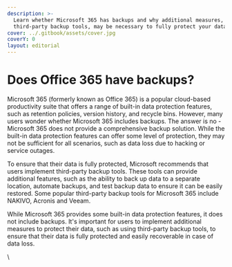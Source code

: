 ```yaml
---
description: >-
  Learn whether Microsoft 365 has backups and why additional measures, like
  third-party backup tools, may be necessary to fully protect your data.
cover: ../.gitbook/assets/cover.jpg
coverY: 0
layout: editorial
---
```


# Does Office 365 have backups?

Microsoft 365 (formerly known as Office 365) is a popular cloud-based productivity suite that offers a range of built-in data protection features, such as retention policies, version history, and recycle bins. However, many users wonder whether Microsoft 365 includes backups. The answer is no - Microsoft 365 does not provide a comprehensive backup solution. While the built-in data protection features can offer some level of protection, they may not be sufficient for all scenarios, such as data loss due to hacking or service outages.

To ensure that their data is fully protected, Microsoft recommends that users implement third-party backup tools. These tools can provide additional features, such as the ability to back up data to a separate location, automate backups, and test backup data to ensure it can be easily restored. Some popular third-party backup tools for Microsoft 365 include NAKIVO, Acronis and Veeam.

While Microsoft 365 provides some built-in data protection features, it does not include backups. It's important for users to implement additional measures to protect their data, such as using third-party backup tools, to ensure that their data is fully protected and easily recoverable in case of data loss.

\
